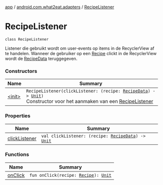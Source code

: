 [app](../../index.md) / [android.com.what2eat.adapters](../index.md) / [RecipeListener](./index.md)

# RecipeListener

`class RecipeListener`

Listener die gebruikt wordt om user-events op items in de RecyclerView af te handelen.
Wanneer de gebruiker op een [Recipe](../../android.com.what2eat.network/-recipe/index.md) clickt in de RecyclerView wordt de [RecipeData](../../android.com.what2eat.network/-recipe-data/index.md) teruggegeven.

### Constructors

| Name | Summary |
|---|---|
| [&lt;init&gt;](-init-.md) | `RecipeListener(clickListener: (recipe: `[`RecipeData`](../../android.com.what2eat.network/-recipe-data/index.md)`) -> `[`Unit`](https://kotlinlang.org/api/latest/jvm/stdlib/kotlin/-unit/index.html)`)`<br>Constructor voor het aanmaken van een [RecipeListener](./index.md) |

### Properties

| Name | Summary |
|---|---|
| [clickListener](click-listener.md) | `val clickListener: (recipe: `[`RecipeData`](../../android.com.what2eat.network/-recipe-data/index.md)`) -> `[`Unit`](https://kotlinlang.org/api/latest/jvm/stdlib/kotlin/-unit/index.html) |

### Functions

| Name | Summary |
|---|---|
| [onClick](on-click.md) | `fun onClick(recipe: `[`Recipe`](../../android.com.what2eat.network/-recipe/index.md)`): `[`Unit`](https://kotlinlang.org/api/latest/jvm/stdlib/kotlin/-unit/index.html) |
